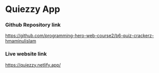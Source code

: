 # Quiezzy App

### Github Repository link
https://github.com/programming-hero-web-course2/b6-quiz-crackerz-hmaminulislam
### Live website link
https://quiezzy.netlify.app/

